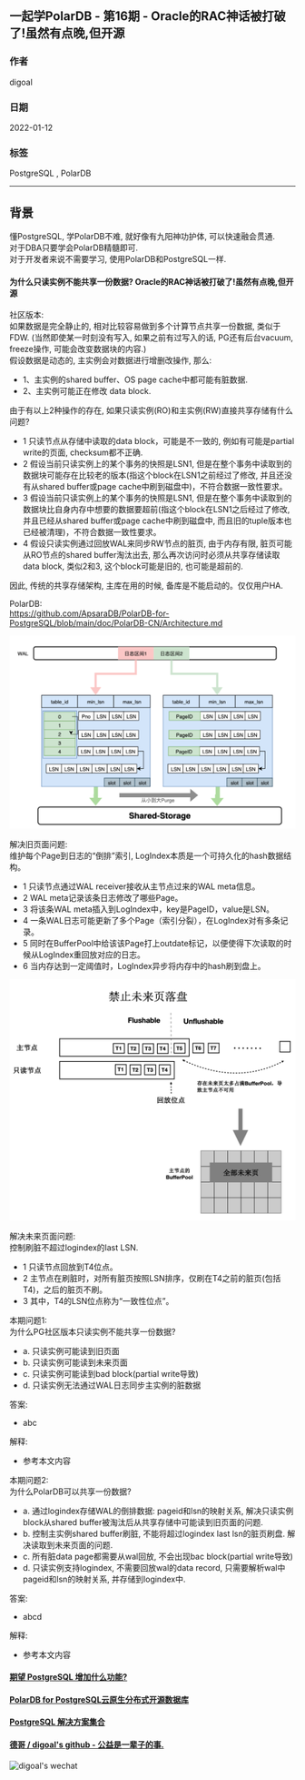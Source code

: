 ## 一起学PolarDB - 第16期 - Oracle的RAC神话被打破了!虽然有点晚,但开源
                 
### 作者             
digoal                          
                           
### 日期                      
2022-01-12                   
                   
### 标签      
PostgreSQL , PolarDB      
                         
----                           
                      
## 背景      
懂PostgreSQL, 学PolarDB不难, 就好像有九阳神功护体, 可以快速融会贯通.      
对于DBA只要学会PolarDB精髓即可.      
对于开发者来说不需要学习, 使用PolarDB和PostgreSQL一样.      
      
#### 为什么只读实例不能共享一份数据? Oracle的RAC神话被打破了!虽然有点晚,但开源     
  
社区版本:    
如果数据是完全静止的, 相对比较容易做到多个计算节点共享一份数据, 类似于FDW. (当然即使某一时刻没有写入, 如果之前有过写入的话, PG还有后台vacuum, freeze操作, 可能会改变数据块的内容.)   
假设数据是动态的, 主实例会对数据进行增删改操作, 那么:  
- 1、主实例的shared buffer、OS page cache中都可能有脏数据.   
- 2、主实例可能正在修改 data block.   
  
由于有以上2种操作的存在, 如果只读实例(RO)和主实例(RW)直接共享存储有什么问题?   
- 1 只读节点从存储中读取的data block，可能是不一致的, 例如有可能是partial write的页面, checksum都不正确.   
- 2 假设当前只读实例上的某个事务的快照是LSN1, 但是在整个事务中读取到的数据块可能存在比较老的版本(指这个block在LSN1之前经过了修改, 并且还没有从shared buffer或page cache中刷到磁盘中)，不符合数据一致性要求。    
- 3 假设当前只读实例上的某个事务的快照是LSN1, 但是在整个事务中读取到的数据块比自身内存中想要的数据要超前(指这个block在LSN1之后经过了修改, 并且已经从shared buffer或page cache中刷到磁盘中, 而且旧的tuple版本也已经被清理)，不符合数据一致性要求。   
- 4 假设只读实例通过回放WAL来同步RW节点的脏页, 由于内存有限, 脏页可能从RO节点的shared buffer淘汰出去, 那么再次访问时必须从共享存储读取data block, 类似2和3, 这个block可能是旧的, 也可能是超前的.    
  
因此, 传统的共享存储架构, 主库在用的时候, 备库是不能启动的。仅仅用户HA.     
  
PolarDB:              
https://github.com/ApsaraDB/PolarDB-for-PostgreSQL/blob/main/doc/PolarDB-CN/Architecture.md  
  
![pic](20220112_03_pic_001.png)    
  
解决旧页面问题:   
维护每个Page到日志的“倒排”索引, LogIndex本质是一个可持久化的hash数据结构。  
- 1 只读节点通过WAL receiver接收从主节点过来的WAL meta信息。  
- 2 WAL meta记录该条日志修改了哪些Page。  
- 3 将该条WAL meta插入到LogIndex中，key是PageID，value是LSN。  
- 4 一条WAL日志可能更新了多个Page（索引分裂），在LogIndex对有多条记录。  
- 5 同时在BufferPool中给该该Page打上outdate标记，以便使得下次读取的时候从LogIndex重回放对应的日志。  
- 6 当内存达到一定阈值时，LogIndex异步将内存中的hash刷到盘上。  
  
![pic](20220112_03_pic_002.png)    
  
解决未来页面问题:   
控制刷脏不超过logindex的last LSN.    
- 1 只读节点回放到T4位点。  
- 2 主节点在刷脏时，对所有脏页按照LSN排序，仅刷在T4之前的脏页(包括T4)，之后的脏页不刷。  
- 3 其中，T4的LSN位点称为“一致性位点”。  
  
  
            
本期问题1:        
为什么PG社区版本只读实例不能共享一份数据?    
- a. 只读实例可能读到旧页面  
- b. 只读实例可能读到未来页面  
- c. 只读实例可能读到bad block(partial write导致)  
- d. 只读实例无法通过WAL日志同步主实例的脏数据  
    
答案:                                  
- abc    
           
解释:                              
- 参考本文内容                         
  
本期问题2:        
为什么PolarDB可以共享一份数据?    
- a. 通过logindex存储WAL的倒排数据: pageid和lsn的映射关系, 解决只读实例block从shared buffer被淘汰后从共享存储中可能读到旧页面的问题.  
- b. 控制主实例shared buffer刷脏, 不能将超过logindex last lsn的脏页刷盘. 解决读取到未来页面的问题.   
- c. 所有脏data page都需要从wal回放, 不会出现bac block(partial write导致)    
- d. 只读实例支持logindex, 不需要回放wal的data record, 只需要解析wal中pageid和lsn的映射关系, 并存储到logindex中.   
    
答案:                                  
- abcd    
           
解释:                              
- 参考本文内容        
  
  
  
#### [期望 PostgreSQL 增加什么功能?](https://github.com/digoal/blog/issues/76 "269ac3d1c492e938c0191101c7238216")
  
  
#### [PolarDB for PostgreSQL云原生分布式开源数据库](https://github.com/ApsaraDB/PolarDB-for-PostgreSQL "57258f76c37864c6e6d23383d05714ea")
  
  
#### [PostgreSQL 解决方案集合](https://yq.aliyun.com/topic/118 "40cff096e9ed7122c512b35d8561d9c8")
  
  
#### [德哥 / digoal's github - 公益是一辈子的事.](https://github.com/digoal/blog/blob/master/README.md "22709685feb7cab07d30f30387f0a9ae")
  
  
![digoal's wechat](../pic/digoal_weixin.jpg "f7ad92eeba24523fd47a6e1a0e691b59")
  
